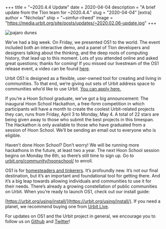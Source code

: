 +++
title = "~2020.4.4 Update"
date = 2020-04-04
description = "A brief update from the Tlon team for ~2020.4.4."
slug = "2020-04-04"
[extra]
author = "Nicholas"
ship = "~simfur-ritwed"
image = "https://media.urbit.org/site/posts/updates/~2020.02.06-update.jpg"
+++

![pajaro dunes](https://media.urbit.org/site/posts/updates/~2020.02.06-update.jpg)

We’ve had a big week. On Friday, we presented OS1 to the world. The event included both an interactive demo, and a panel of Tlon developers and designers talking about the thinking, and the deep roots of computing history, that lead up to this moment. Lots of you attended online and asked great questions; thanks for coming! If you missed our livestream of the OS1 release event, a video can be found [here](https://www.youtube.com/watch?v=71ViyftPkGk). 

Urbit OS1 is designed as a flexible, user-owned tool for creating and living in communities. To that end, we’re giving out sets of Urbit address space to communities who’d like to use Urbit. [You can apply here.](https://urbit.org/community/community-grants/) 

If you’re a Hoon School graduate, we’ve got a big announcement: The inaugural Hoon School Hackathon, a free-form competition in which participants will have a month to create the coolest Urbit-related projects they can, runs from Friday, April 3 to Monday, May 4. A total of 22 stars are being given away to those who submit the best projects in this timespan. The Hackathon is only available to those who have graduated from a session of Hoon School. We’ll be sending an email out to everyone who is eligible. 

Haven’t done Hoon School? Don’t worry! We will be running more hackathons in the future, at least two a year. The next Hoon School session begins on Monday the 6th, so there’s still time to sign up. Go to [urbit.org/community/hoonschool/](https://urbit.org/community/hoonschool/) to enroll.

OS1 is for [homesteaders and tinkerers](https://urbit.org/understanding-urbit/roadmap/). It’s profoundly new. It’s not our final destination, but it’s an important and foundational tool for getting there. And it’s a big leap towards allowing individuals and communities to use it for their needs. There’s already a growing constellation of public communities on Urbit. When you’re ready to launch OS1, check out our install guide:

[https://urbit.org/using/install/](https://urbit.org/using/install/). If you need a planet, we recommend buying one from [Urbit Live](https://urbit.live). 

For updates on OS1 and the Urbit project in general, we encourage you to follow us on [Github](https://github.com/urbit) and [Twitter](https://twitter.com/urbit)!